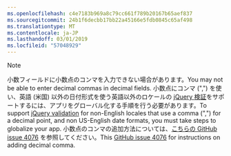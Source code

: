 ```yaml
---
ms.openlocfilehash: c4e7183b969a8c79cc661f789b20167b65aef837
ms.sourcegitcommit: 24b1f6decbb17bb22a45166e5fdb0845c65af498
ms.translationtype: MT
ms.contentlocale: ja-JP
ms.lasthandoff: 03/01/2019
ms.locfileid: "57048929"
---
```

> [!NOTE]
> <span data-ttu-id="17708-101">小数フィールドに小数点のコンマを入力できない場合があります。</span><span class="sxs-lookup"><span data-stu-id="17708-101">You may not be able to enter decimal commas in decimal fields.</span></span> <span data-ttu-id="17708-102">小数点にコンマ (",") を使い、英語 (米国) 以外の日付形式を使う英語以外のロケールの [jQuery 検証](https://jqueryvalidation.org/)をサポートするには、アプリをグローバル化する手順を行う必要があります。</span><span class="sxs-lookup"><span data-stu-id="17708-102">To support [jQuery validation](https://jqueryvalidation.org/) for non-English locales that use a comma (",") for a decimal point, and non US-English date formats, you must take steps to globalize your app.</span></span> <span data-ttu-id="17708-103">小数点のコンマの追加方法については、[こちらの GitHub issue 4076](https://github.com/aspnet/Docs/issues/4076#issuecomment-326590420) を参照してください。</span><span class="sxs-lookup"><span data-stu-id="17708-103">This [GitHub issue 4076](https://github.com/aspnet/Docs/issues/4076#issuecomment-326590420) for instructions on adding decimal comma.</span></span>